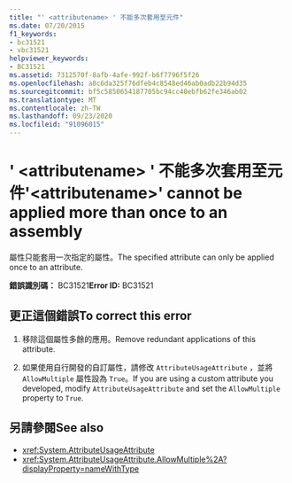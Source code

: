 ```yaml
---
title: "' <attributename> ' 不能多次套用至元件"
ms.date: 07/20/2015
f1_keywords:
- bc31521
- vbc31521
helpviewer_keywords:
- BC31521
ms.assetid: 7312570f-8afb-4afe-992f-b6f7796f5f26
ms.openlocfilehash: a8c6da325f76dfeb4c8548ed46ab0adb22b94d35
ms.sourcegitcommit: bf5c5850654187705bc94cc40ebfb62fe346ab02
ms.translationtype: MT
ms.contentlocale: zh-TW
ms.lasthandoff: 09/23/2020
ms.locfileid: "91096015"
---
```

# <a name="attributename-cannot-be-applied-more-than-once-to-an-assembly"></a><span data-ttu-id="bf716-102">' \<attributename> ' 不能多次套用至元件</span><span class="sxs-lookup"><span data-stu-id="bf716-102">'\<attributename>' cannot be applied more than once to an assembly</span></span>

<span data-ttu-id="bf716-103">屬性只能套用一次指定的屬性。</span><span class="sxs-lookup"><span data-stu-id="bf716-103">The specified attribute can only be applied once to an attribute.</span></span>  
  
 <span data-ttu-id="bf716-104">**錯誤識別碼：** BC31521</span><span class="sxs-lookup"><span data-stu-id="bf716-104">**Error ID:** BC31521</span></span>  
  
## <a name="to-correct-this-error"></a><span data-ttu-id="bf716-105">更正這個錯誤</span><span class="sxs-lookup"><span data-stu-id="bf716-105">To correct this error</span></span>  
  
1. <span data-ttu-id="bf716-106">移除這個屬性多餘的應用。</span><span class="sxs-lookup"><span data-stu-id="bf716-106">Remove redundant applications of this attribute.</span></span>  
  
2. <span data-ttu-id="bf716-107">如果使用自行開發的自訂屬性，請修改 `AttributeUsageAttribute` ，並將 `AllowMultiple` 屬性設為 `True`。</span><span class="sxs-lookup"><span data-stu-id="bf716-107">If you are using a custom attribute you developed, modify `AttributeUsageAttribute` and set the `AllowMultiple` property to `True`.</span></span>  
  
## <a name="see-also"></a><span data-ttu-id="bf716-108">另請參閱</span><span class="sxs-lookup"><span data-stu-id="bf716-108">See also</span></span>

- <xref:System.AttributeUsageAttribute>
- <xref:System.AttributeUsageAttribute.AllowMultiple%2A?displayProperty=nameWithType>
